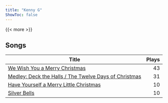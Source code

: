 ```yaml
---
title: "Kenny G"
ShowToc: false
---
```


{{< more >}}

## Songs
Title | Plays 
----- | -----: 
[We Wish You a Merry Christmas](/songs/we-wish-you-a-merry-christmas) | 43
[Medley: Deck the Halls / The Twelve Days of Christmas](/songs/medley-deck-the-halls-the-twelve-days-of-christmas) | 31
[Have Yourself a Merry Little Christmas](/songs/have-yourself-a-merry-little-christmas) | 10
[Silver Bells](/songs/silver-bells) | 10


